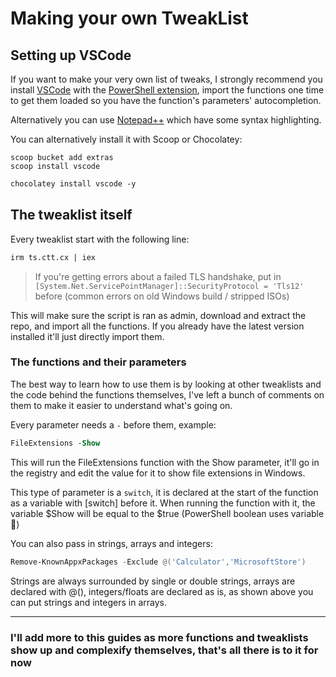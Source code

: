 # Making your own TweakList

## Setting up VSCode

If you want to make your very own list of tweaks, I strongly recommend you install [VSCode](https://code.visualstudio.com/) with the [PowerShell extension](https://marketplace.visualstudio.com/items?itemName=ms-vscode.PowerShell), import the functions one time to get them loaded so you have the function's parameters' autocompletion.

Alternatively you can use [Notepad++](https://notepad-plus-plus.org/) which have some syntax highlighting.


You can alternatively install it with Scoop or Chocolatey:
```
scoop bucket add extras
scoop install vscode
```
```ps
chocolatey install vscode -y
```

## The tweaklist itself

Every tweaklist start with the following line:

```ps
irm ts.ctt.cx | iex
```
> If you're getting errors about a failed TLS handshake, put in ``[System.Net.ServicePointManager]::SecurityProtocol = 'Tls12'`` before (common errors on old Windows build / stripped ISOs)

This will make sure the script is ran as admin, download and extract the repo, and import all the functions. If you already have the latest version installed it'll just directly import them.

### The functions and their parameters

The best way to learn how to use them is by looking at other tweaklists and the code behind the functions themselves, I've left a bunch of comments on them to make it easier to understand what's going on.

Every parameter needs a `-` before them, example:

```ps
FileExtensions -Show
```
This will run the FileExtensions function with the Show parameter, it'll go in the registry and edit the value for it to show file extensions in Windows.

This type of parameter is a ``switch``, it is declared at the start of the function as a variable with [switch] before it. When running the function with it, the variable $Show will be equal to the $true (PowerShell boolean uses variable :shrug:)

You can also pass in strings, arrays and integers:

```powershell
Remove-KnownAppxPackages -Exclude @('Calculator','MicrosoftStore')
```
Strings are always surrounded by single or double strings, arrays are declared with @(), integers/floats are declared as is, as shown above you can put strings and integers in arrays.

---
### I'll add more to this guides as more functions and tweaklists show up and complexify themselves, that's all there is to it for now